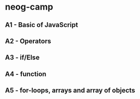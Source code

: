 # neog-camp

## A1 - Basic of JavaScript
## A2 - Operators
## A3 - if/Else
## A4 - function
## A5 - for-loops, arrays and array of objects
